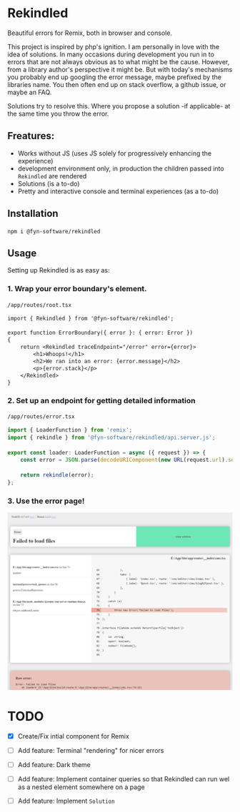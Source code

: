 # Rekindled
Beautiful errors for Remix, both in browser and console.

This project is inspired by php's ignition. 
I am personally in love with the idea of solutions. 
In many occasions during development you run in to errors that are not always obvious as to what might be the cause. 
However, from a library author's perspective it might be. But with today's mechanisms you probably end up googling the error message, maybe prefixed by the libraries name. 
You then often end up on stack overflow, a github issue, or maybe an FAQ.

Solutions try to resolve this. Where you propose a solution -if applicable- at the same time you throw the error. 

## Freatures:

- Works without JS (uses JS solely for progressively enhancing the experience)
- development environment only, in production the children passed into `Rekindled` are rendered
- Solutions (is a to-do)
- Pretty and interactive console and terminal experiences (as a to-do)

## Installation

`npm i @fyn-software/rekindled`



## Usage

Setting up Rekindled is as easy as: 

### 1. Wrap your error boundary's element.
`/app/routes/root.tsx`
```tsx
import { Rekindled } from '@fyn-software/rekindled';

export function ErrorBoundary({ error }: { error: Error })
{
    return <Rekindled traceEndpoint="/error" error={error}>
        <h1>Whoops!</h1>
        <h2>We ran into an error: {error.message}</h2>
        <p>{error.stack}</p>
    </Rekindled>
}
```

### 2. Set up an endpoint for getting detailed information

`/app/routes/error.tsx`

```ts
import { LoaderFunction } from 'remix';
import { rekindle } from '@fyn-software/rekindled/api.server.js';

export const loader: LoaderFunction = async ({ request }) => {
    const error = JSON.parse(decodeURIComponent(new URL(request.url).searchParams.get('error')!));

    return rekindle(error);
};
```

### 3. Use the error page!

![preview][1]



# TODO

- [x] Create/Fix intial component for Remix
- [ ] Add feature: Terminal "rendering" for nicer errors
- [ ] Add feature: Dark theme
- [ ] Add feature: Implement container queries so that Rekindled can run wel as a nested element somewhere on a page
- [ ] Add feature: Implement `Solution`



[1]: preview.png